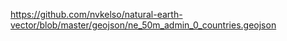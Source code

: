 https://github.com/nvkelso/natural-earth-vector/blob/master/geojson/ne_50m_admin_0_countries.geojson
